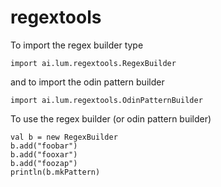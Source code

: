 # regextools

To import the regex builder type

    import ai.lum.regextools.RegexBuilder

and to import the odin pattern builder

    import ai.lum.regextools.OdinPatternBuilder


To use the regex builder (or odin pattern builder)

    val b = new RegexBuilder
    b.add("foobar")
    b.add("fooxar")
    b.add("foozap")
    println(b.mkPattern)
